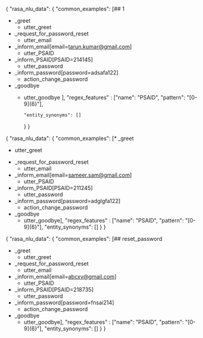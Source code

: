 {
    "rasa_nlu_data": {
        "common_examples": [## 1                    
* _greet
   - utter_greet
* _request_for_password_reset
   - utter_email
* _inform_email[email=tarun.kumar@gmail.com]
   - utter_PSAID                        
* _inform_PSAID[PSAID=214145]
   - utter_password
* _inform_password[password=adsafa122]
   - action_change_password
* _goodbye
  - utter_goodbye
],
        "regex_features" : ["name": "PSAID",
                "pattern": "[0-9]{6}"],
				
				
        "entity_synonyms": []
    }
}

{
    "rasa_nlu_data": {
        "common_examples": [* _greet
   - utter_greet
* _request_for_password_reset
   - utter_email
* _inform_email[email=sameer.sam@gmail.com]
   - utter_PSAID                        
* _inform_PSAID[PSAID=211245]
   - utter_password
* _inform_password[password=adglgfa122]
   - action_change_password
* _goodbye
  - utter_goodbye],
        "regex_features" : ["name": "PSAID",
                "pattern": "[0-9]{6}"],
        "entity_synonyms": []
    }
}

{
    "rasa_nlu_data": {
        "common_examples": [## reset_password                    
* _greet
   - utter_greet
* _request_for_password_reset
   - utter_email
* _inform_email[email=abcxy@gmail.com]
   - utter_PSAID                        
* _inform_PSAID[PSAID=218735]
   - utter_password
* _inform_password[password=fnsai214]
   - action_change_password
* _goodbye
  - utter_goodbye],
        "regex_features" : ["name": "PSAID",
                "pattern": "[0-9]{6}"],
        "entity_synonyms": []
    }
}